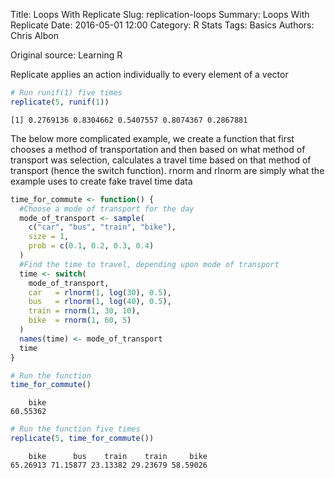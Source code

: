 Title: Loops With Replicate
Slug: replication-loops
Summary: Loops With Replicate
Date: 2016-05-01 12:00
Category: R Stats
Tags: Basics
Authors: Chris Albon


Original source: Learning R

Replicate applies an action individually to every element of a vector


```R
# Run runif(1) five times
replicate(5, runif(1))
```




    [1] 0.2769136 0.8304662 0.5407557 0.8074367 0.2867881



The below more complicated example, we create a function that first chooses a method of transportation and then based on what method of transport was selection, calculates a travel time based on that method of transport (hence the switch function). rnorm and rlnorm are simply what the example uses to create fake travel time data


```R
time_for_commute <- function() {
  #Choose a mode of transport for the day
  mode_of_transport <- sample(
    c("car", "bus", "train", "bike"),
    size = 1,
    prob = c(0.1, 0.2, 0.3, 0.4)
  )
  #Find the time to travel, depending upon mode of transport
  time <- switch(
    mode_of_transport,
    car   = rlnorm(1, log(30), 0.5),
    bus   = rlnorm(1, log(40), 0.5),
    train = rnorm(1, 30, 10),
    bike  = rnorm(1, 60, 5)
  )
  names(time) <- mode_of_transport
  time
}
```


```R
# Run the function
time_for_commute()
```




        bike
    60.55362




```R
# Run the function five times
replicate(5, time_for_commute())
```




        bike      bus    train    train     bike
    65.26913 71.15877 23.13382 29.23679 58.59026
